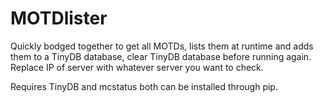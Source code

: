 # MOTDlister
Quickly bodged together to get all MOTDs, lists them at runtime and adds them to a TinyDB database, clear TinyDB database before running again. Replace IP of server with whatever server you want to check.

Requires TinyDB and mcstatus both can be installed through pip.
